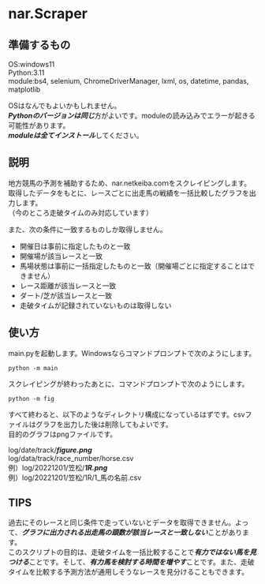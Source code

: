 # nar.Scraper

## 準備するもの
OS:windows11  
Python:3.11  
module:bs4, selenium, ChromeDriverManager, lxml, os, datetime, pandas, matplotlib  
  
OSはなんでもよいかもしれません。  
***Pythonのバージョンは同じ***方がよいです。moduleの読み込みでエラーが起きる可能性があります。  
***moduleは全てインストール***してください。  

## 説明
地方競馬の予測を補助するため、nar.netkeiba.coｍをスクレイピングします。  
取得したデータをもとに、レースごとに出走馬の戦績を一括比較したグラフを出力します。  
（今のところ走破タイムのみ対応しています）  
  
また、次の条件に一致するものしか取得しません。
- 開催日は事前に指定したものと一致
- 開催場が該当レースと一致
- 馬場状態は事前に一括指定したものと一致（開催場ごとに指定することはできません）
- レース距離が該当レースと一致
- ダート/芝が該当レースと一致
- 走破タイムが記録されていないものは取得しない

## 使い方
main.pyを起動します。Windowsならコマンドプロンプトで次のようにします。  
```
python -m main
```
スクレイピングが終わったあとに、コマンドプロンプトで次のようにします。
```
python -m fig
```
すべて終わると、以下のようなディレクトリ構成になっているはずです。csvファイルはグラフを出力した後は削除してもよいです。  
目的のグラフはpngファイルです。  
  
log/date/track/***figure.png***  
log/data/track/race_number/horse.csv  
例）log/20221201/笠松/***1R.png***  
例）log/20221201/笠松/1R/1_馬の名前.csv  

## TIPS
過去にそのレースと同じ条件で走っていないとデータを取得できません。よって、***グラフに出力される出走馬の頭数が該当レースと一致しない***ことがあります。  
このスクリプトの目的は、走破タイムを一括比較することで***有力ではない馬を見つける***ことです。そして、***有力馬を検討する時間を増やす***ことです。また、走破タイムを比較する予測方法が通用しそうなレースを見分けることもできます。
